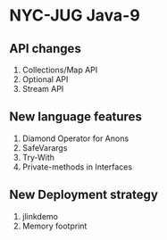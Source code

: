 # NYC-JUG Java-9

## API changes
1. Collections/Map API
2. Optional API
3. Stream API
## New language features
1. Diamond Operator for Anons
2. SafeVarargs
3. Try-With
4. Private-methods in Interfaces
## New Deployment strategy
1. jlinkdemo
2. Memory footprint